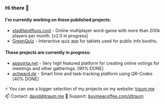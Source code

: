 ### Hi there 👋
#### I'm currently working on these published projects:
- [stadtlandfluss.cool](https://stadtlandfluss.cool) - Online multiplayer word-game with more than 200k players per month. [v2.0 in progress]
- [GreenQuiz](https://traum.me/greenquiz) - Interactive quiz app for tablets used for public info booths.
#### Those projects are currently in progress:
- [appointa.net](https://appointa.net) - Very high featured platform for creating online votings for meetings and other gatherings. [90% DONE]
- [actiward.de](https://actiward.de) - Smart time and task-tracking platform using QR-Codes [40% DONE]

⚡ You can see a bigger selection of my projects on my website: [traum.me](https://traum.me)<br>
📫 Contact: david@traum.me
🔭 Support: [buymeacoffee.com/dtraum](buymeacoffee.com/dtraum)

<!--
**davidtraum/davidtraum** is a ✨ _special_ ✨ repository because its `README.md` (this file) appears on your GitHub profile.

Here are some ideas to get you started:

- 🔭 I’m currently working on ...
- 🌱 I’m currently learning ...
- 👯 I’m looking to collaborate on ...
- 🤔 I’m looking for help with ...
- 💬 Ask me about ...
- 📫 How to reach me: ...
- 😄 Pronouns: ...
- ⚡ Fun fact: ...
-->
